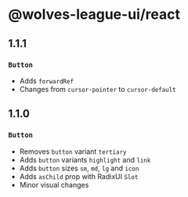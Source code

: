 # @wolves-league-ui/react

## 1.1.1
### `Button`
  - Adds `forwardRef`
  - Changes from `cursor-pointer` to `cursor-default`

## 1.1.0
### `Button`
  - Removes `button` variant `tertiary`
  - Adds `button` variants `highlight` and `link`
  - Adds `button` sizes `sm`, `md`, `lg` and `icon`
  - Adds `asChild` prop with RadixUI `Slot`
  - Minor visual changes
